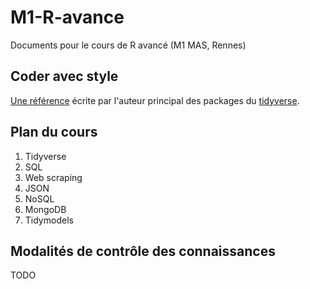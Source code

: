 # M1-R-avance

Documents pour le cours de R avancé (M1 MAS, Rennes)

## Coder avec style

[Une référence](http://adv-r.had.co.nz/Style.html) écrite par l'auteur principal des packages 
du [tidyverse](https://www.tidyverse.org).

## Plan du cours

1. Tidyverse
1. SQL
1. Web scraping
1. JSON
1. NoSQL
1. MongoDB
1. Tidymodels

## Modalités de contrôle des connaissances

TODO
